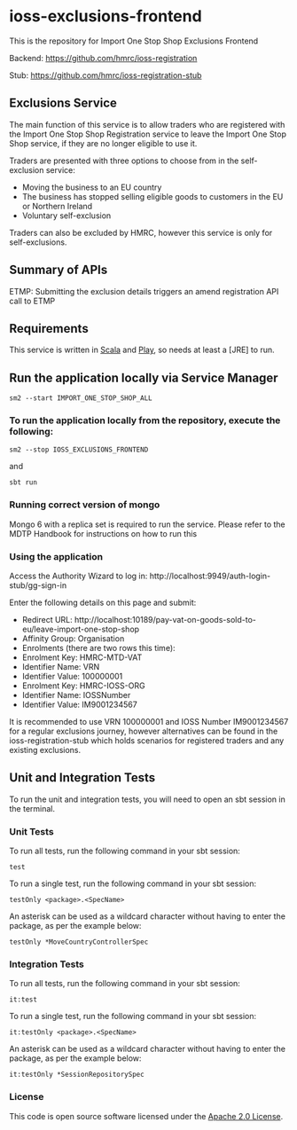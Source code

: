 
# ioss-exclusions-frontend

This is the repository for Import One Stop Shop Exclusions Frontend

Backend: https://github.com/hmrc/ioss-registration

Stub: https://github.com/hmrc/ioss-registration-stub

Exclusions Service
------------

The main function of this service is to allow traders who are registered with the Import One Stop Shop Registration
service to leave the Import One Stop Shop service, if they are no longer eligible to use it.

Traders are presented with three options to choose from in the self-exclusion service:
- Moving the business to an EU country
- The business has stopped selling eligible goods to customers in the EU or Northern Ireland
- Voluntary self-exclusion

Traders can also be excluded by HMRC, however this service is only for self-exclusions.

Summary of APIs
------------

ETMP:
Submitting the exclusion details triggers an amend registration API call to ETMP

Requirements
------------

This service is written in [Scala](http://www.scala-lang.org/) and [Play](http://playframework.com/), so needs at least a [JRE] to run.

## Run the application locally via Service Manager

```
sm2 --start IMPORT_ONE_STOP_SHOP_ALL
```

### To run the application locally from the repository, execute the following:

```
sm2 --stop IOSS_EXCLUSIONS_FRONTEND
```
and
```
sbt run
```

### Running correct version of mongo
Mongo 6 with a replica set is required to run the service. Please refer to the MDTP Handbook for instructions on how to run this

### Using the application

Access the Authority Wizard to log in:
http://localhost:9949/auth-login-stub/gg-sign-in

Enter the following details on this page and submit:
- Redirect URL: http://localhost:10189/pay-vat-on-goods-sold-to-eu/leave-import-one-stop-shop
- Affinity Group: Organisation
- Enrolments (there are two rows this time):
- Enrolment Key: HMRC-MTD-VAT
- Identifier Name: VRN
- Identifier Value: 100000001
- Enrolment Key: HMRC-IOSS-ORG
- Identifier Name: IOSSNumber
- Identifier Value: IM9001234567

It is recommended to use VRN 100000001 and IOSS Number IM9001234567 for a regular exclusions journey, however 
alternatives can be found in the ioss-registration-stub which holds scenarios for registered traders and any 
existing exclusions.


Unit and Integration Tests
------------

To run the unit and integration tests, you will need to open an sbt session in the terminal.

### Unit Tests

To run all tests, run the following command in your sbt session:
```
test
```

To run a single test, run the following command in your sbt session:
```
testOnly <package>.<SpecName>
```

An asterisk can be used as a wildcard character without having to enter the package, as per the example below:
```
testOnly *MoveCountryControllerSpec
```

### Integration Tests

To run all tests, run the following command in your sbt session:
```
it:test
```

To run a single test, run the following command in your sbt session:
```
it:testOnly <package>.<SpecName>
```

An asterisk can be used as a wildcard character without having to enter the package, as per the example below:
```
it:testOnly *SessionRepositorySpec
```

### License

This code is open source software licensed under the [Apache 2.0 License]("http://www.apache.org/licenses/LICENSE-2.0.html").
